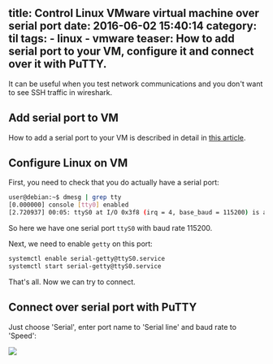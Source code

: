 title: Control Linux VMware virtual machine over serial port
date: 2016-06-02 15:40:14
category: til
tags:
	- linux
	- vmware
teaser:
	How to add serial port to your VM, configure it and connect over
	it with PuTTY.
---

It can be useful when you test network communications and you don't want
to see SSH traffic in wireshark.

## Add serial port to VM

How to add a serial port to your VM is described in detail in
[this article](https://www.vmware.com/support/ws3/doc/ws32_devices3.html).

## Configure Linux on VM

First, you need to check that you do actually have a serial port:

```sh
user@debian:~$ dmesg | grep tty
[0.000000] console [tty0] enabled
[2.720937] 00:05: ttyS0 at I/O 0x3f8 (irq = 4, base_baud = 115200) is a 16550A
```

So here we have one serial port `ttyS0` with baud rate 115200.

Next, we need to enable `getty` on this port:

```sh
systemctl enable serial-getty@ttyS0.service
systemctl start serial-getty@ttyS0.service
```

That's all. Now we can try to connect.

## Connect over serial port with PuTTY

Just choose 'Serial', enter port name to 'Serial line' and baud rate to 'Speed':

![](putty.png)
